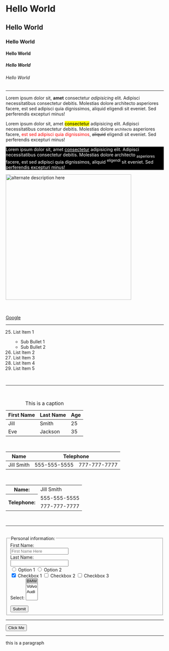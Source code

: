 <!DOCTYPE html>
<html lang="en">
<head>
  <meta charset="UTF-8">
  <meta name="viewport" content="width=device-width, initial-scale=1.0">
  <meta http-equiv="X-UA-Compatible" content="ie=edge">
  <meta name="description" content="Free Web tutorials">
  <meta name="keywords" content="HTML,CSS,XML,JavaScript">
  <meta name="author" content="John Doe">
  <link rel="stylesheet" href="style.css">
  <style>
    .background {
      background-color: black;
      color: white;
    }
  </style>
  <title>codeSTACKr</title>
</head>
<body>
  <!-- Headings -->
  <h1>Hello World</h1>
  <h2>Hello World</h2>
  <h3>Hello World</h3>
  <h4>Hello World</h4>
  <h5>Hello World</h5>
  <h6>Hello World</h6>

  <hr>
  
  <!-- Paragraphs -->
  <div>
    <p title="This is a tooltip">Lorem ipsum dolor sit, <strong>amet</strong> consectetur <em>adipisicing</em> elit. Adipisci necessitatibus consectetur debitis. Molestias dolore architecto asperiores facere, est sed adipisci quia dignissimos, aliquid eligendi sit eveniet. Sed perferendis excepturi minus!</p>
    <p>Lorem ipsum dolor sit, amet <mark>consectetur</mark> adipisicing elit. Adipisci necessitatibus consectetur debitis. Molestias dolore <small>architecto</small> asperiores facere, <span style="color:red">est sed adipisci quia dignissimos</span>, <del>aliquid</del> eligendi sit eveniet. Sed perferendis excepturi minus!</p>
    <p class="background">Lorem ipsum dolor sit, amet <ins>consectetur</ins> adipisicing elit. Adipisci necessitatibus consectetur debitis. Molestias dolore architecto <sub>asperiores</sub> facere, est sed adipisci quia dignissimos, aliquid <sup>eligendi</sup> sit eveniet. Sed perferendis excepturi minus!</p>
  </div>

  <!-- Image and Bookmark -->
  <a href="#bookmark">
    <img src="banner.png" alt="alternate description here" width="400">
  </a>

  <br><br>
  <a href="https://www.google.com">Google</a>
  
  <hr>

  <!-- List Examples -->
  <ol type="1" start="25">
    <li>List Item 1</li>
      <ul>
        <li>Sub Bullet 1</li>
        <li>Sub Bullet 2</li>
      </ul>
    <li>List Item 2</li>
    <li>List Item 3</li>
    <li>List Item 4</li>
    <li>List Item 5</li>
  </ol>

  <br><hr><br>

  <!-- Table Examples -->
  <table>
    <caption>This is a caption</caption>
    <thead>
      <tr>
        <th>First Name</th>
        <th>Last Name</th>
        <th>Age</th>
      </tr>
    </thead>
    <tbody>
      <tr>
        <td>Jill</td>
        <td>Smith</td>
        <td>25</td>
      </tr>
      <tr>
        <td>Eve</td>
        <td>Jackson</td>
        <td>35</td>
      </tr>
    </tbody>
  </table>
  <br>
  <table>
    <thead>
      <tr>
        <th>Name</th>
        <th colspan="2">Telephone</th>
      </tr>
    </thead>
    <tbody>
      <tr>
        <td>Jill Smith</td>
        <td>555-555-5555</td>
        <td>777-777-7777</td>
      </tr>
    </tbody>
  </table>
  <br>
  <table>
    <tr>
      <th>Name:</th>
      <td>Jill Smith</td>
    </tr>
    <tr>
      <th rowspan="2">Telephone:</th>
      <td>555-555-5555</td>
    </tr>
    <tr>
      <td>777-777-7777</td>
    </tr>
  </table>

  <br>
  <hr>
  <br>

  <!-- Form Example -->
  <form action="server.php">
    <fieldset>
      <legend>Personal information:</legend>
      First Name:<br>
      <input type="text" name="firstname" value="" placeholder="First Name Here"><br>
      Last Name:<br>
      <input type="text" name="lastname" value=""><br>
      <input type="radio" name="options"> Option 1
      <input type="radio" name="options"> Option 2<br>
      <input type="checkbox" name="checkboxes" checked> Checkbox 1
      <input type="checkbox" name="checkboxes"> Checkbox 2
      <input type="checkbox" name="checkboxes"> Checkbox 3<br>
      <label for="carSelect">Select:</label>
      <select name="cars" id="carSelect" multiple>
        <option value="BMW" selected>BMW</option>
        <option value="Volvo">Volvo</option>
        <option value="Audi">Audi</option>
      </select>
      <br><br>
      <input type="submit" value="Submit">
    </fieldset>
  </form>

  <hr>

  <!-- Button -->
  <button>Click Me</button>

  <hr>
  
  <!-- Bookmarked Paragraph -->
  <p id="bookmark">this is a paragraph</p>











  <br>
  <br>
  <br>
  <br>
  <br>
  <br>
  <br>
  <br>
  <br>
  <br>
  <br>
  <br>
  <br>
  <br>
  <br>
  <br>
  <br>
</body>
</html>
